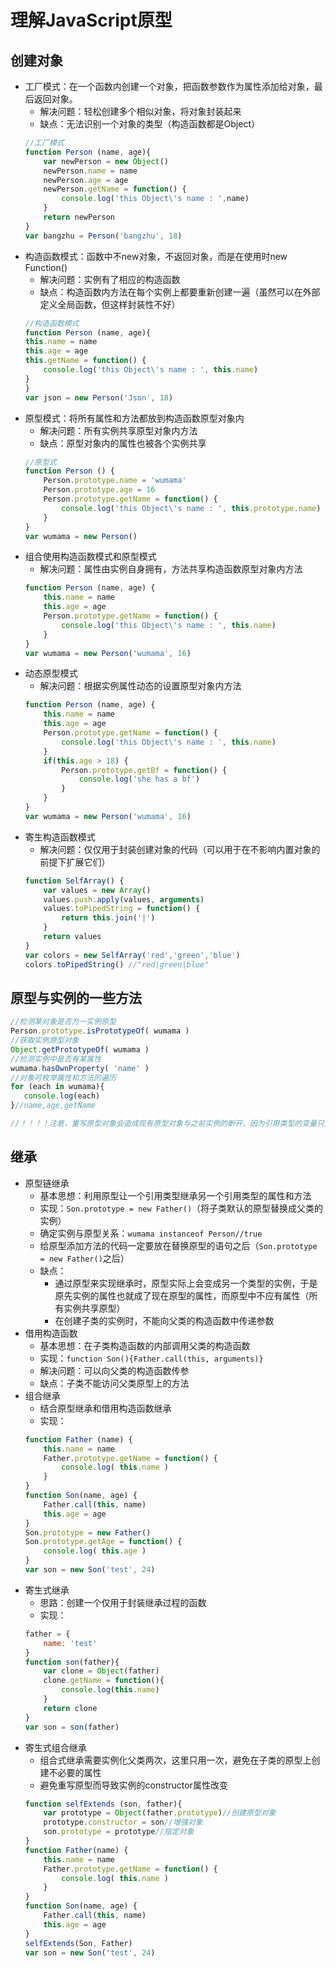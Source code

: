 # 理解JavaScript原型

## 创建对象
+ 工厂模式：在一个函数内创建一个对象，把函数参数作为属性添加给对象，最后返回对象。
    + 解决问题：轻松创建多个相似对象，将对象封装起来
    + 缺点：无法识别一个对象的类型（构造函数都是Object）
    ```javascript
    //工厂模式
    function Person (name, age){
        var newPerson = new Object()
        newPerson.name = name
        newPerson.age = age
        newPerson.getName = function() {
            console.log('this Object\'s name : ',name)
        }
        return newPerson
    }
    var bangzhu = Person('bangzhu', 18)
    ```
+ 构造函数模式：函数中不new对象，不返回对象，而是在使用时new Function()
    + 解决问题：实例有了相应的构造函数
    + 缺点：构造函数内方法在每个实例上都要重新创建一遍（虽然可以在外部定义全局函数，但这样封装性不好）
    ```javascript
    //构造函数模式
    function Person (name, age){
    this.name = name
    this.age = age
    this.getName = function() {
        console.log('this Object\'s name : ', this.name)
    }
    }
    var json = new Person('Json', 18)
    ```
+ 原型模式：将所有属性和方法都放到构造函数原型对象内
    + 解决问题：所有实例共享原型对象内方法
    + 缺点：原型对象内的属性也被各个实例共享
    ```javascript
    //原型式
    function Person () {
        Person.prototype.name = 'wumama'
        Person.prototype.age = 16
        Person.prototype.getName = function() {
            console.log('this Object\'s name : ', this.prototype.name)
        }
    }
    var wumama = new Person()
    ```
+ 组合使用构造函数模式和原型模式
    + 解决问题：属性由实例自身拥有，方法共享构造函数原型对象内方法
    ```javascript
    function Person (name, age) {
        this.name = name
        this.age = age
        Person.prototype.getName = function() {
            console.log('this Object\'s name : ', this.name)
        }
    }
    var wumama = new Person('wumama', 16)
    ```
+ 动态原型模式
    + 解决问题：根据实例属性动态的设置原型对象内方法
    ```javascript
    function Person (name, age) {
        this.name = name
        this.age = age
        Person.prototype.getName = function() {
            console.log('this Object\'s name : ', this.name)
        }
        if(this.age > 18) {
            Person.prototype.getBf = function() {
                console.log('she has a bf')
            }
        }
    }
    var wumama = new Person('wumama', 16)
    ```
+ 寄生构造函数模式
    + 解决问题：仅仅用于封装创建对象的代码（可以用于在不影响内置对象的前提下扩展它们）
    ```javascript
    function SelfArray() {
        var values = new Array()
        values.push.apply(values, arguments)
        values.toPipedString = function() {
            return this.join('|')
        }
        return values
    }
    var colors = new SelfArray('red','green','blue')
    colors.toPipedString() //"red|green|blue"
    ```
## 原型与实例的一些方法
 ```javascript
//检测某对象是否为一实例原型
Person.prototype.isPrototypeOf( wumama )
//获取实例原型对象
Object.getPrototypeOf( wumama )
//检测实例中是否有某属性
wumama.hasOwnProperty( 'name' )
//对象可枚举属性和方法的遍历
for (each in wumama){
    console.log(each)
}//name,age,getName

//！！！！注意，重写原型对象会造成现有原型对象与之前实例的断开，因为引用类型的变量只是一个指针
```
## 继承
+ 原型链继承
    + 基本思想：利用原型让一个引用类型继承另一个引用类型的属性和方法
    + 实现：``Son.prototype = new Father()``（将子类默认的原型替换成父类的实例）
    + 确定实例与原型关系：``wumama instanceof Person//true``
    + 给原型添加方法的代码一定要放在替换原型的语句之后（``Son.prototype = new Father()``之后）
    + 缺点：
        + 通过原型来实现继承时，原型实际上会变成另一个类型的实例，于是原先实例的属性也就成了现在原型的属性，而原型中不应有属性（所有实例共享原型）
        + 在创建子类的实例时，不能向父类的构造函数中传递参数
+ 借用构造函数
    + 基本思想：在子类构造函数的内部调用父类的构造函数
    + 实现：``function Son(){Father.call(this, arguments)}``
    + 解决问题：可以向父类的构造函数传参
    + 缺点：子类不能访问父类原型上的方法
+ 组合继承
    + 结合原型继承和借用构造函数继承
    + 实现：
    ```javascript
    function Father (name) {
        this.name = name
        Father.prototype.getName = function() {
            console.log( this.name )
        }
    }
    function Son(name, age) { 
        Father.call(this, name)
        this.age = age
    }
    Son.prototype = new Father()
    Son.prototype.getAge = function() {
        console.log( this.age )
    }
    var son = new Son('test', 24)
    ```
+ 寄生式继承
    + 思路：创建一个仅用于封装继承过程的函数
    + 实现：
    ```javascript
    father = {
        name: 'test'
    }
    function son(father){
        var clone = Object(father)
        clone.getName = function(){
            console.log(this.name)
        }
        return clone
    }
    var son = son(father)
    ```
+ 寄生式组合继承
    + 组合式继承需要实例化父类两次，这里只用一次，避免在子类的原型上创建不必要的属性
    + 避免重写原型而导致实例的constructor属性改变
    ```javascript
    function selfExtends (son, father){
        var prototype = Object(father.prototype)//创建原型对象
        prototype.constructor = son//增强对象
        son.prototype = prototype//指定对象
    }
    function Father(name) {
        this.name = name
        Father.prototype.getName = function() {
            console.log( this.name )
        }
    }
    function Son(name, age) {
        Father.call(this, name)
        this.age = age
    }
    selfExtends(Son, Father)
    var son = new Son('test', 24)
    ```